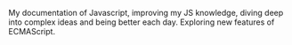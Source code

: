 My documentation of Javascript, improving my JS knowledge, diving deep into complex ideas and being better each day. Exploring new features of ECMAScript.
